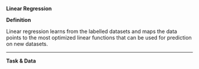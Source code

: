 **Linear Regression**

**Definition**

Linear regression learns from the labelled datasets and maps the data points to the most optimized linear functions that can be used for prediction on new datasets.

---

**Task & Data**

